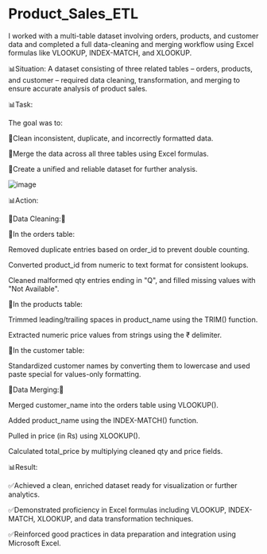 # Product_Sales_ETL
I worked with a multi-table dataset involving orders, products, and customer data and completed a full data-cleaning and merging workflow using Excel formulas like VLOOKUP, INDEX-MATCH, and XLOOKUP.

📊Situation:
A dataset consisting of three related tables – orders, products, and customer – required data cleaning, transformation, and merging to ensure accurate analysis of product sales.

📊Task:

The goal was to:

📍Clean inconsistent, duplicate, and incorrectly formatted data.

📍Merge the data across all three tables using Excel formulas.

📍Create a unified and reliable dataset for further analysis.


![image](https://github.com/user-attachments/assets/b78983e9-e44b-40e2-83d7-d1512e41f474)


📊Action:

🎯Data Cleaning:🎯

📌In the orders table:

Removed duplicate entries based on order_id to prevent double counting.

Converted product_id from numeric to text format for consistent lookups.

Cleaned malformed qty entries ending in "Q", and filled missing values with "Not Available".

📌In the products table:

Trimmed leading/trailing spaces in product_name using the TRIM() function.

Extracted numeric price values from strings using the ₹ delimiter.

📌In the customer table:

Standardized customer names by converting them to lowercase and used paste special for values-only formatting.

🎯Data Merging:🎯

Merged customer_name into the orders table using VLOOKUP().

Added product_name using the INDEX-MATCH() function.

Pulled in price (in Rs) using XLOOKUP().

Calculated total_price by multiplying cleaned qty and price fields.

📊Result:

✅Achieved a clean, enriched dataset ready for visualization or further analytics.

✅Demonstrated proficiency in Excel formulas including VLOOKUP, INDEX-MATCH, XLOOKUP, and data transformation techniques.

✅Reinforced good practices in data preparation and integration using Microsoft Excel.
